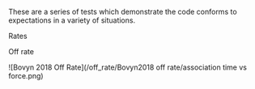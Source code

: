 These are a series of tests which demonstrate the code conforms to expectations
in a variety of situations.

Rates

Off rate

![Bovyn 2018 Off Rate](/off_rate/Bovyn2018 off rate/association time vs force.png)
